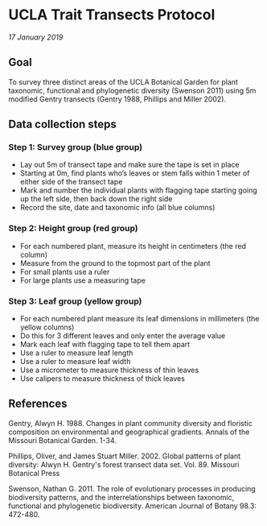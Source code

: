 # UCLA Trait Transects Protocol 
*17 January 2019*

## Goal
To survey three distinct areas of the UCLA Botanical Garden for plant taxonomic, functional and phylogenetic diversity (Swenson 2011) using 5m modified Gentry transects (Gentry 1988, Phillips and Miller 2002). 

## Data collection steps

### Step 1: Survey group (blue group)
* Lay out 5m of transect tape and make sure the tape is set in place
* Starting at 0m, find plants who’s leaves or stem falls within 1 meter of either side of the transect tape
* Mark and number the individual plants with flagging tape starting going up the left side, then back down the right side
* Record the site, date and taxonomic info (all blue columns)

### Step 2: Height group (red group)
* For each numbered plant, measure its height in centimeters (the red column)
* Measure from the ground to the topmost part of the plant
* For small plants use a ruler 
* For large plants use a measuring tape 

### Step 3: Leaf group (yellow group)
* For each numbered plant measure its leaf dimensions in millimeters (the yellow columns)
* Do this for 3 different leaves and only enter the average value  
* Mark each leaf with flagging tape to tell them apart
* Use a ruler to measure leaf length 
* Use a ruler to measure leaf width 
* Use a micrometer to measure thickness of thin leaves 
* Use calipers to measure thickness of thick leaves 

## References

Gentry, Alwyn H. 1988. Changes in plant community diversity and floristic composition on environmental and geographical gradients. Annals of the Missouri Botanical Garden. 1-34.

Phillips, Oliver, and James Stuart Miller. 2002. Global patterns of plant diversity: Alwyn H. Gentry's forest transect data set. Vol. 89. Missouri Botanical Press

Swenson, Nathan G. 2011. The role of evolutionary processes in producing biodiversity patterns, and the interrelationships between taxonomic, functional and phylogenetic biodiversity. American Journal of Botany 98.3: 472-480.
